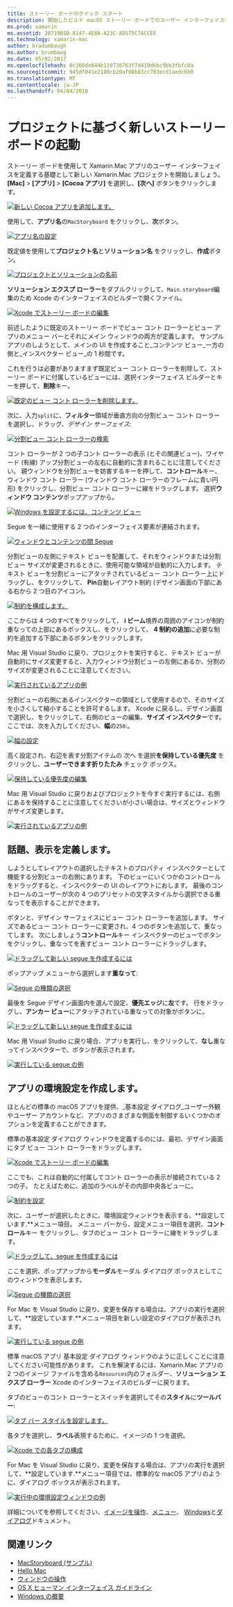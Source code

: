```yaml
---
title: ストーリー ボードのクイック スタート
description: 開始したビルド macOS ストーリー ボードでのユーザー インターフェイスを取得します。
ms.prod: xamarin
ms.assetid: 20719B5D-8147-4E8A-A23C-8D575C7ACCEE
ms.technology: xamarin-mac
author: bradumbaugh
ms.author: brumbaug
ms.date: 05/02/2017
ms.openlocfilehash: 0c366de844b119736763f7d419d6bc9bb3fbfc0a
ms.sourcegitcommit: 945df041e2180cb20af08b83cc703ecd1aedc6b0
ms.translationtype: MT
ms.contentlocale: ja-JP
ms.lasthandoff: 04/04/2018
---
```

# <a name="starting-a-new-storyboard-based-project"></a>プロジェクトに基づく新しいストーリー ボードの起動

ストーリー ボードを使用して Xamarin.Mac アプリのユーザー インターフェイスを定義する基礎として新しい Xamarin.Mac プロジェクトを開始しましょう。 **[Mac]** > **[アプリ]** > **[Cocoa アプリ]** を選択し、**[次へ]** ボタンをクリックします。

[![](quickstart-images/qs01.png "新しい Cocoa アプリを追加します。")](quickstart-images/qs01.png#lightbox)

使用して、**アプリ名**の`MacStoryboard` をクリックし、**次**ボタン。

[![](quickstart-images/qs02.png "アプリ名の設定")](quickstart-images/qs02.png#lightbox)

既定値を使用して**プロジェクト名**と**ソリューション名** をクリックし、**作成**ボタン。

[![](quickstart-images/qs03.png "プロジェクトとソリューションの名前")](quickstart-images/qs03.png#lightbox)

**ソリューション エクスプ ローラー**をダブルクリックして、`Main.storyboard`編集のため Xcode のインターフェイスのビルダーで開くファイル。

[![](quickstart-images/qs04.png "Xcode でストーリー ボードの編集")](quickstart-images/qs04.png#lightbox)

前述したように既定のストーリー ボードでビュー コント ローラーとビュー アプリのメニュー バーとそれにメイン ウィンドウの両方が定義します。 サンプル アプリのしようとして、メインの UI を作成すること_コンテンツ ビュー_一方の側と_インスペクター ビュー_の 1 秒間です。

これを行うは必要がありますまず既定ビュー コント ローラーを削除して、ストーリー ボードに付属しているビューには、選択インターフェイス ビルダーとキーを押して、**削除**キー。

[![](quickstart-images/qs05.png "既定のビュー コント ローラーを削除します。")](quickstart-images/qs05.png#lightbox)

次に、入力`split`に、**フィルター**領域が垂直方向の分割ビュー コント ローラーを選択し、ドラッグ、_デザイン サーフェイス_:

[![](quickstart-images/qs06.png "分割ビュー コント ローラーの検索")](quickstart-images/qs06.png#lightbox)

コント ローラーが 2 つの子コント ローラーの表示 (とその関連ビュー)、ワイヤード (有線) アップ分割ビューの左右に自動的に含まれることに注意してください。 親ウィンドウを分割ビューを妨害するキーを押して、**コントロール**キー、ウィンドウ コント ローラー (ウィンドウ コント ローラーのフレームに青い円形) をクリックし、分割ビュー コント ローラーに線をドラッグします。 選択**ウィンドウ コンテンツ**ポップアップから。

[![](quickstart-images/qs07.png "Windows を設定するには、コンテンツ ビュー")](quickstart-images/qs07.png#lightbox)

Segue を一緒に使用する 2 つのインターフェイス要素が連結されます。

[![](quickstart-images/qs08.png "ウィンドウとコンテンツの間 Segue")](quickstart-images/qs08.png#lightbox)

分割ビューの左側にテキスト ビューを配置して、それをウィンドウまたは分割ビュー サイズが変更されるときに、使用可能な領域が自動的に入力します。 テキスト ビューを分割ビューにアタッチされているビュー コント ローラー上にドラッグし、をクリックして、 **Pin**自動レイアウト制約 (デザイン画面の下部にある右から 2 つ目のアイコン)。

[![](quickstart-images/qs09.png "制約を構成します。")](quickstart-images/qs09.png#lightbox)

ここからは 4 つのすべてをクリックして、 **i ビーム**境界の周囲のアイコンが制約重なっての上部にあるボックスし、をクリックして、 **4 制約の追加**に必要な制約を追加する下部にあるボタンをクリックします。

Mac 用 Visual Studio に戻り、プロジェクトを実行すると、テキスト ビューが自動的にサイズ変更すると、入力ウィンドウ分割ビューの左側にあるか、分割のサイズが変更されることに注意してください。

[![](quickstart-images/qs10.png "実行されているアプリの例")](quickstart-images/qs10.png#lightbox)

分割ビューの右側にあるインスペクターの領域として使用するので、そのサイズを小さくして縮小することを許可するします。 Xcode に戻るし、デザイン画面で選択し、をクリックして、右側のビューの編集、**サイズ インスペクター**です。 ここでは、次を入力してください、**幅**の`250`:。

[![](quickstart-images/qs11.png "幅の設定")](quickstart-images/qs11.png#lightbox)

高く設定され、右辺を表す分割アイテムの 次へ を選択**を保持している優先度** をクリックし、**ユーザーできます折りたたみ** チェック ボックス。

[![](quickstart-images/qs12.png "保持している優先度の編集")](quickstart-images/qs12.png#lightbox)

Mac 用 Visual Studio に戻りおよびプロジェクトを今すぐ実行するには、右側にあるを保持することに注意してくださいが小さい場合は、サイズとウィンドウがサイズ変更します。

[![](quickstart-images/qs13.png "実行されているアプリの例")](quickstart-images/qs13.png#lightbox)

<a name="Defining-a-Presentation-Segue" />

## <a name="defining-a-presentation-segue"></a>話題、表示を定義します。

しようとしてレイアウトの選択したテキストのプロパティ インスペクターとして機能する分割ビューの右側にあります。 下のビューにいくつかのコントロールをドラッグすると、インスペクターの UI のレイアウトにおします。 最後のコントロールのユーザーが次の 4 つのプリセットの文字スタイルから選択できる重なってを表示することができます。

ボタンと、デザイン サーフェイスにビュー コント ローラーを追加します。 サイズであるビュー コント ローラーに変更され、4 つのボタンを追加して、重なってします。 次にしましょう**コントロール**キー インスペクターのビューでボタンをクリックし、重なってを表すビュー コント ローラーにドラッグします。

[![](quickstart-images/qs14.png "ドラッグして新しい segue を作成するには")](quickstart-images/qs14.png#lightbox)

ポップアップ メニューから選択します**重なって**: 

[![](quickstart-images/qs15.png "Segue の種類の選択")](quickstart-images/qs15.png#lightbox)

最後を Segue デザイン画面内を選んで設定、**優先エッジ**に**左**です。 行をドラッグし、**アンカー ビュー**にアタッチされている重なっての対象がボタンに。

[![](quickstart-images/qs16.png "ドラッグして新しい segue を作成するには")](quickstart-images/qs16.png#lightbox)

Mac 用 Visual Studio に戻り場合、アプリを実行し、をクリックして、**なし**重なってインスペクターで、ボタンが表示されます。

[![](quickstart-images/qs17.png "実行している segue の例")](quickstart-images/qs17.png#lightbox)

<a name="Creating-App-Preferences" />

## <a name="creating-app-preferences"></a>アプリの環境設定を作成します。

ほとんどの標準の macOS アプリを提供、_基本設定 ダイアログ_ユーザー外観やユーザー アカウントなど、アプリのさまざまな側面を制御するいくつかのオプションを定義することができます。

標準の基本設定 ダイアログ ウィンドウを定義するのには、最初、デザイン画面にタブ ビュー コント ローラーをドラッグします。

[![](quickstart-images/qs18.png "Xcode でストーリー ボードの編集")](quickstart-images/qs18.png#lightbox)

ここでも、これは自動的に付属してコント ローラーの表示が接続されている 2 つの子。 たとえばために、追加のラベルがその内部中央各ビューに。

[![](quickstart-images/qs19.png "制約を設定")](quickstart-images/qs19.png#lightbox)

次に、ユーザーが選択したときに、環境設定ウィンドウを表示する、**設定しています.**メニュー項目。 メニュー バーから、設定メニュー項目を選択、**コントロール**キー をクリックし、タブのビュー コント ローラーに線をドラッグします。

[![](quickstart-images/qs20.png "ドラッグして、segue を作成するには")](quickstart-images/qs20.png#lightbox)

ここを選択、ポップアップから**モーダル**モーダル ダイアログ ボックスとしてこのウィンドウを表示します。

[![](quickstart-images/qs21.png "Segue の種類の選択")](quickstart-images/qs21.png#lightbox)

For Mac を Visual Studio に戻り、変更を保存する場合は、アプリの実行を選択して、**設定しています.**メニュー項目を新しい設定のダイアログが表示されます。

[![](quickstart-images/qs22.png "実行している segue の例")](quickstart-images/qs22.png#lightbox)

標準 macOS アプリ 基本設定 ダイアログ ウィンドウのように正しくことに注意してください可能性があります。 これを解決するには、Xamarin.Mac アプリの 2 つのイメージ ファイルを含める`Resources`内のフォルダー、**ソリューション エクスプ ローラー** Xcode のインターフェイスのビルダーに戻ります。

タブのビューのコント ローラーとスイッチを選択してその**スタイル**に**ツールバー**: 

[![](quickstart-images/qs23.png "タブ バー スタイルを設定します。")](quickstart-images/qs23.png#lightbox)

各タブを選択し、**ラベル**表現するために、イメージの 1 つを選択。

[![](quickstart-images/qs24.png "Xcode での各タブの構成")](quickstart-images/qs24.png#lightbox)

For Mac を Visual Studio に戻り、変更を保存する場合は、アプリの実行を選択して、**設定しています.**メニュー項目では、標準的な macOS アプリのように、ダイアログ ボックスが表示されます。

[![](quickstart-images/qs25.png "実行中の環境設定ウィンドウの例")](quickstart-images/qs25.png#lightbox)

詳細についてを参照してください、[イメージを操作](~/mac/app-fundamentals/image.md)、[メニュー](~/mac/user-interface/menu.md)、 [Windows](~/mac/user-interface/window.md)と[ダイアログ](~/mac/user-interface/dialog.md)ドキュメント。

## <a name="related-links"></a>関連リンク

- [MacStoryboard (サンプル)](https://developer.xamarin.com/samples/mac/MacStoryboard/)
- [Hello Mac](~/mac/get-started/hello-mac.md)
- [ウィンドウの操作](~/mac/user-interface/window.md)
- [OS X ヒューマン インターフェイス ガイドライン](https://developer.apple.com/library/mac/documentation/UserExperience/Conceptual/OSXHIGuidelines/)
- [Windows の概要](https://developer.apple.com/library/mac/documentation/Cocoa/Conceptual/WinPanel/Introduction.html#//apple_ref/doc/uid/10000031-SW1)
